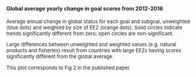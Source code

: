 #### Global average yearly change in goal scores from 2012-2016

<font size = 2>
Average annual change in global status for each goal and subgoal, unweighted (blue dots) and weighted by size of EEZ (orange dots). Solid circles indicate trends significantly different from zero; open circles are non-significant. 

Large differences between unweighted and weighted values (e.g. natural products and fisheries) result from countries with large EEZs having scores significantly different from the global average.

This plot corresponds to Fig 2 in the published paper.
</font>

